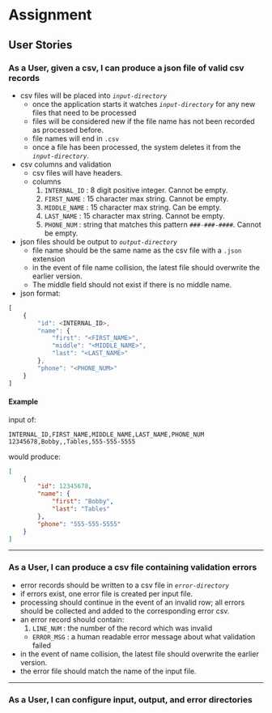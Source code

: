 # Assignment
## User Stories

### As a User, given a csv, I can produce a json file of valid csv records
* csv files will be placed into _`input-directory`_
    * once the application starts it watches _`input-directory`_ for any new files that need to be processed
    * files will be considered new if the file name has not been recorded as processed before.
    * file names will end in `.csv`
    * once a file has been processed, the system deletes it from the _`input-directory`_.
* csv columns and validation
    * csv files will have headers.
    * columns
        1. `INTERNAL_ID` : 8 digit positive integer. Cannot be empty.
        1. `FIRST_NAME` : 15 character max string. Cannot be empty.
        1. `MIDDLE_NAME` : 15 character max string. Can be empty.
        1. `LAST_NAME` : 15 character max string. Cannot be empty.
        1. `PHONE_NUM` : string that matches this pattern `###-###-####`. Cannot be empty.
* json files should be output to _`output-directory`_
    * file name should be the same name as the csv file with a `.json` extension
    * in the event of file name collision, the latest file should overwrite the earlier version.
    * The middle field should not exist if there is no middle name.
* json format:
```js
[
    {
        "id": <INTERNAL_ID>,
        "name": {
            "first": "<FIRST_NAME>",
            "middle": "<MIDDLE_NAME>",
            "last": "<LAST_NAME>"
        },
        "phone": "<PHONE_NUM>"
    }
]
```

#### Example

input of:

```
INTERNAL_ID,FIRST_NAME,MIDDLE_NAME,LAST_NAME,PHONE_NUM
12345678,Bobby,,Tables,555-555-5555
```

would produce:

```json
[
    {
        "id": 12345678,
        "name": {
            "first": "Bobby",
            "last": "Tables"
        },
        "phone": "555-555-5555"
    }
]
```
---

### As a User, I can produce a csv file containing validation errors
* error records should be written to a csv file in _`error-directory`_
* if errors exist, one error file is created per input file.
* processing should continue in the event of an invalid row; all errors should be collected and added to the corresponding error csv.
* an error record should contain:
    1. `LINE_NUM` : the number of the record which was invalid
    * `ERROR_MSG` : a human readable error message about what validation failed
* in the event of name collision, the latest file should overwrite the earlier version.
* the error file should match the name of the input file.

---

### As a User, I can configure input, output, and error directories
